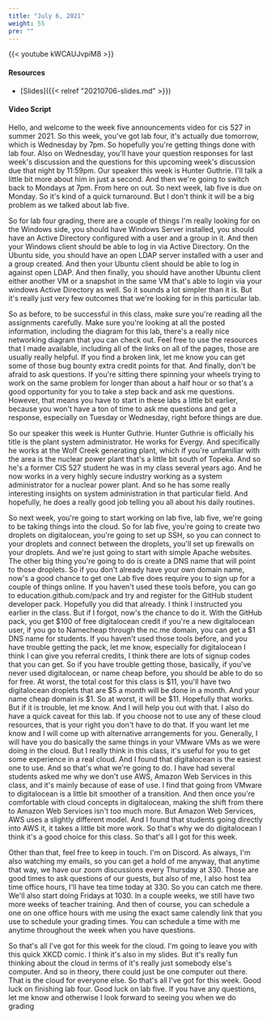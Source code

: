```yaml
---
title: "July 6, 2021"
weight: 55
pre: ""
---
```


{{< youtube kWCAUJvpiM8 >}}

#### Resources

* [Slides]({{< relref "20210706-slides.md" >}})

#### Video Script

Hello, and welcome to the week five announcements video for cis 527 in summer 2021. So this week, you've got lab four, it's actually due tomorrow, which is Wednesday by 7pm. So hopefully you're getting things done with lab four. Also on Wednesday, you'll have your question responses for last week's discussion and the questions for this upcoming week's discussion due that night by 11:59pm. Our speaker this week is Hunter Guthrie. I'll talk a little bit more about him in just a second. And then we're going to switch back to Mondays at 7pm. From here on out. So next week, lab five is due on Monday. So it's kind of a quick turnaround. But I don't think it will be a big problem as we talked about lab five. 

So for lab four grading, there are a couple of things I'm really looking for on the Windows side, you should have Windows Server installed, you should have an Active Directory configured with a user and a group in it. And then your Windows client should be able to log in via Active Directory. On the Ubuntu side, you should have an open LDAP server installed with a user and a group created. And then your Ubuntu client should be able to log in against open LDAP. And then finally, you should have another Ubuntu client either another VM or a snapshot in the same VM that's able to login via your windows Active Directory as well. So it sounds a lot simpler than it is. But it's really just very few outcomes that we're looking for in this particular lab. 

So as before, to be successful in this class, make sure you're reading all the assignments carefully. Make sure you're looking at all the posted information, including the diagram for this lab, there's a really nice networking diagram that you can check out. Feel free to use the resources that I made available, including all of the links on all of the pages, those are usually really helpful. If you find a broken link, let me know you can get some of those bug bounty extra credit points for that. And finally, don't be afraid to ask questions. If you're sitting there spinning your wheels trying to work on the same problem for longer than about a half hour or so that's a good opportunity for you to take a step back and ask me questions. However, that means you have to start in these labs a little bit earlier, because you won't have a ton of time to ask me questions and get a response, especially on Tuesday or Wednesday, right before things are due. 

So our speaker this week is Hunter Guthrie. Hunter Guthrie is officially his title is the plant system administrator. He works for Evergy. And specifically he works at the Wolf Creek generating plant, which if you're unfamiliar with the area is the nuclear power plant that's a little bit south of Topeka. And so he's a former CIS 527 student he was in my class several years ago. And he now works in a very highly secure industry working as a system administrator for a nuclear power plant. And so he has some really interesting insights on system administration in that particular field. And hopefully, he does a really good job telling you all about his daily routines. 

So next week, you're going to start working on lab five, lab five, we're going to be taking things into the cloud. So for lab five, you're going to create two droplets on digitalocean, you're going to set up SSH, so you can connect to your droplets and connect between the droplets, you'll set up firewalls on your droplets. And we're just going to start with simple Apache websites. The other big thing you're going to do is create a DNS name that will point to those droplets. So if you don't already have your own domain name, now's a good chance to get one Lab five does require you to sign up for a couple of things online. If you haven't used these tools before, you can go to education.github.com/pack and try and register for the GitHub student developer pack. Hopefully you did that already. I think I instructed you earlier in the class. But if I forgot, now's the chance to do it. With the GitHub pack, you get $100 of free digitalocean credit if you're a new digitalocean user, if you go to Namecheap through the nc.me domain, you can get a $1 DNS name for students. If you haven't used those tools before, and you have trouble getting the pack, let me know, especially for digitalocean I think I can give you referral credits, I think there are lots of signup codes that you can get. So if you have trouble getting those, basically, if you've never used digitalocean, or name cheap before, you should be able to do so for free. At worst, the total cost for this class is $11, you'll have two digitalocean droplets that are $5 a month will be done in a month. And your name cheap domain is $1. So at worst, it will be $11. Hopefully that works. But if it is trouble, let me know. And I will help you out with that. I also do have a quick caveat for this lab. If you choose not to use any of these cloud resources, that is your right you don't have to do that. If you want let me know and I will come up with alternative arrangements for you. Generally, I will have you do basically the same things in your VMware VMs as we were doing in the cloud. But I really think in this class, it's useful for you to get some experience in a real cloud. And I found that digitalocean is the easiest one to use. And so that's what we're going to do. I have had several students asked me why we don't use AWS, Amazon Web Services in this class, and it's mainly because of ease of use. I find that going from VMware to digitalocean is a little bit smoother of a transition. And then once you're comfortable with cloud concepts in digitalocean, making the shift from there to Amazon Web Services isn't too much more. But Amazon Web Services, AWS uses a slightly different model. And I found that students going directly into AWS it, it takes a little bit more work. So that's why we do digitalocean I think it's a good choice for this class. So that's all I got for this week. 

Other than that, feel free to keep in touch. I'm on Discord. As always, I'm also watching my emails, so you can get a hold of me anyway, that anytime that way, we have our zoom discussions every Thursday at 330. Those are good times to ask questions of our guests, but also of me, I also host tea time office hours, I'll have tea time today at 330. So you can catch me there. We'll also start doing Fridays at 1030. In a couple weeks, we still have two more weeks of teacher training. And then of course, you can schedule a one on one office hours with me using the exact same calendly link that you use to schedule your grading times. You can schedule a time with me anytime throughout the week when you have questions. 

So that's all I've got for this week for the cloud. I'm going to leave you with this quick XKCD comic. I think it's also in my slides. But it's really fun thinking about the cloud in terms of it's really just somebody else's computer. And so in theory, there could just be one computer out there. That is the cloud for everyone else. So that's all I've got for this week. Good luck on finishing lab four. Good luck on lab five. If you have any questions, let me know and otherwise I look forward to seeing you when we do grading 

